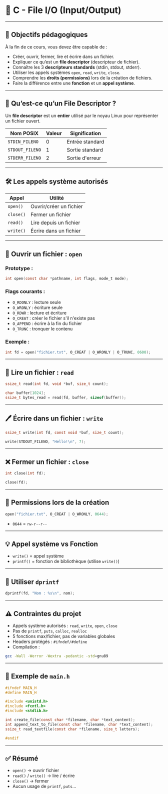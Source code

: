 
# 📘 C - File I/O (Input/Output)

---

## 🎯 Objectifs pédagogiques

À la fin de ce cours, vous devez être capable de :

- Créer, ouvrir, fermer, lire et écrire dans un fichier.
- Expliquer ce qu’est un **file descriptor** (descripteur de fichier).
- Connaître les 3 **descripteurs standards** (stdin, stdout, stderr).
- Utiliser les appels systèmes `open`, `read`, `write`, `close`.
- Comprendre les **droits (permissions)** lors de la création de fichiers.
- Faire la différence entre une **fonction** et un **appel système**.

---

## 🧠 Qu’est-ce qu’un File Descriptor ?

Un **file descriptor** est un **entier** utilisé par le noyau Linux pour représenter un fichier ouvert. 

| Nom POSIX     | Valeur | Signification       |
|---------------|--------|---------------------|
| `STDIN_FILENO`  | 0      | Entrée standard      |
| `STDOUT_FILENO` | 1      | Sortie standard      |
| `STDERR_FILENO` | 2      | Sortie d'erreur      |

---

## 🛠 Les appels système autorisés

| Appel    | Utilité                          |
|----------|----------------------------------|
| `open()` | Ouvrir/créer un fichier          |
| `close()`| Fermer un fichier                |
| `read()` | Lire depuis un fichier           |
| `write()`| Écrire dans un fichier           |

---

## 📂 Ouvrir un fichier : `open`

### Prototype :
```c
int open(const char *pathname, int flags, mode_t mode);
```

### Flags courants :
- `O_RDONLY` : lecture seule
- `O_WRONLY` : écriture seule
- `O_RDWR`   : lecture et écriture
- `O_CREAT`  : créer le fichier s'il n'existe pas
- `O_APPEND` : écrire à la fin du fichier
- `O_TRUNC`  : tronquer le contenu

### Exemple :
```c
int fd = open("fichier.txt", O_CREAT | O_WRONLY | O_TRUNC, 0600);
```

---

## 📖 Lire un fichier : `read`

```c
ssize_t read(int fd, void *buf, size_t count);
```

```c
char buffer[1024];
ssize_t bytes_read = read(fd, buffer, sizeof(buffer));
```

---

## 🖊 Écrire dans un fichier : `write`

```c
ssize_t write(int fd, const void *buf, size_t count);
```

```c
write(STDOUT_FILENO, "Hello!\n", 7);
```

---

## ❌ Fermer un fichier : `close`

```c
int close(int fd);
```

```c
close(fd);
```

---

## 🧾 Permissions lors de la création

```c
open("fichier.txt", O_CREAT | O_WRONLY, 0644);
```

- `0644` = `rw-r--r--`

---

## 💡 Appel système vs Fonction

- `write()` = appel système
- `printf()` = fonction de bibliothèque (utilise `write()`)

---

## 🧨 Utiliser `dprintf`

```c
dprintf(fd, "Nom : %s\n", nom);
```

---

## ⚠️ Contraintes du projet

- Appels système autorisés : `read`, `write`, `open`, `close`
- Pas de `printf`, `puts`, `calloc`, `realloc`
- 5 fonctions max/fichier, pas de variables globales
- Headers protégés : `#ifndef/#define`
- Compilation :
```bash
gcc -Wall -Werror -Wextra -pedantic -std=gnu89
```

---

## 📁 Exemple de `main.h`

```c
#ifndef MAIN_H
#define MAIN_H

#include <unistd.h>
#include <fcntl.h>
#include <stdlib.h>

int create_file(const char *filename, char *text_content);
int append_text_to_file(const char *filename, char *text_content);
ssize_t read_textfile(const char *filename, size_t letters);

#endif
```

---

## ✅ Résumé

- `open()` → ouvrir fichier
- `read()` / `write()` → lire / écrire
- `close()` → fermer
- Aucun usage de `printf`, `puts`…
